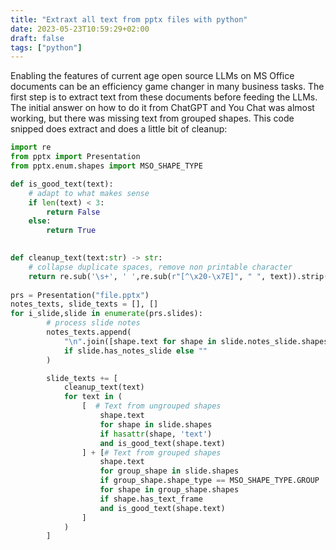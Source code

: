 ```yaml
---
title: "Extraxt all text from pptx files with python"
date: 2023-05-23T10:59:29+02:00
draft: false
tags: ["python"]
---
```


Enabling the features of current age open source LLMs on MS Office documents can be an efficiency game changer in many business tasks. The first step is to extract text from these documents before feeding the LLMs. The initial answer on how to do it from ChatGPT and You Chat was almost working, but there was missing text from grouped shapes. This code snipped does extract and does a little bit of cleanup:


```python
import re
from pptx import Presentation
from pptx.enum.shapes import MSO_SHAPE_TYPE

def is_good_text(text):
    # adapt to what makes sense
    if len(text) < 3:
        return False
    else:
        return True

    
def cleanup_text(text:str) -> str:
    # collapse duplicate spaces, remove non printable character
    return re.sub('\s+', ' ',re.sub(r"[^\x20-\x7E]", " ", text)).strip()
    
prs = Presentation("file.pptx")
notes_texts, slide_texts = [], []
for i_slide,slide in enumerate(prs.slides):
        # process slide notes
        notes_texts.append(
            "\n".join([shape.text for shape in slide.notes_slide.shapes if is_good_text(shape.text)])
            if slide.has_notes_slide else ""
        )

        slide_texts += [
            cleanup_text(text)
            for text in (
                [  # Text from ungrouped shapes
                    shape.text
                    for shape in slide.shapes 
                    if hasattr(shape, 'text') 
                    and is_good_text(shape.text)
                ] + [# Text from grouped shapes
                    shape.text
                    for group_shape in slide.shapes 
                    if group_shape.shape_type == MSO_SHAPE_TYPE.GROUP
                    for shape in group_shape.shapes
                    if shape.has_text_frame
                    and is_good_text(shape.text)
                ]    
            )
        ]
```